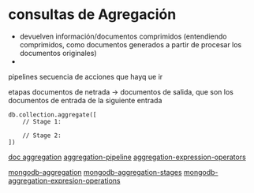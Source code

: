 # consultas de Agregación

- devuelven información/documentos comprimidos (entendiendo comprimidos, como documentos generados a partir de procesar los documentos originales)
-

pipelines
secuencia de acciones que hayq ue ir

etapas
documentos de netrada -> documentos de salida, que son los documentos de entrada de la siguiente entrada

```
db.collection.aggregate([
    // Stage 1:

    // Stage 2:
])
```

[doc aggregation](https://www.mongodb.com/docs/manual/aggregation/)
[aggregation-pipeline](https://www.mongodb.com/docs/manual/core/aggregation-pipeline/)
[aggregation-expression-operators](https://www.mongodb.com/docs/manual/reference/operator/aggregation/#std-label-aggregation-expression-operators)

[mongodb-aggregation](/ceia-sbd/sbd-doc/mongodb/mongodb-aggregation.md)
[mongodb-aggregation-stages](/ceia-sbd/sbd-doc/mongodb/mongodb-aggregation-stages.md)
[mongodb-aggregation-expresion-operations](/ceia-sbd/sbd-doc/mongodb/mongodb-aggregation-expresion-operations.md)
